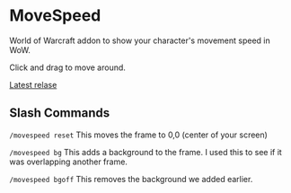 # MoveSpeed
World of Warcraft addon to show your character's movement speed in WoW.

Click and drag to move around.

[Latest relase](https://github.com/diflartle/MoveSpeed/releases/tag/v1.0.1)

## Slash Commands
```/movespeed reset```
This moves the frame to 0,0 (center of your screen)

```/movespeed bg``` This adds a background to the frame. I used this to see if it was overlapping another frame.

```/movespeed bgoff``` This removes the background we added earlier.

